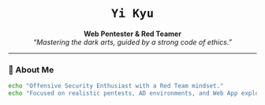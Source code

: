 <p align="center">
  <img  />
</p>

<h1 align="center"><code>Yi Kyu</code></h1>

<p align="center">
  <b>Web Pentester & Red Teamer</b><br>
  <i>“Mastering the dark arts, guided by a strong code of ethics.”</i>

</p>

---

### 👤 About Me

```bash
echo "Offensive Security Enthusiast with a Red Team mindset."
echo "Focused on realistic pentests, AD environments, and Web App exploitation."
